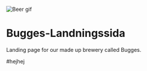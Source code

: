 ![Beer gif](https://media1.giphy.com/media/6S9cWuMVtjfPz1GYqK/giphy.gif?cid=ecf05e47nnct7o2zgr4aw1h25uj7zee4mdevk6rz1npx0tk3&rid=giphy.gif&ct=g)

# Bugges-Landningssida

Landing page for our made up brewery called Bugges.

#hejhej
